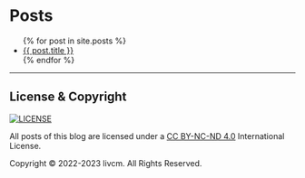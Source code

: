 # Posts

<ul>
  {% for post in site.posts %}
    <li>
       <a href="{{ post.url }}" title="{{ post.title }}">{{ post.title }}</a>
    </li>
  {% endfor %}
</ul>

------

## License & Copyright

[![LICENSE](https://img.shields.io/badge/BY--NC--ND-4.0-orange.svg?logo=creativecommons)](http://creativecommons.org/licenses/by-nc-nd/4.0/)

All posts of this blog are licensed under a [CC BY-NC-ND 4.0](http://creativecommons.org/licenses/by-nc-nd/4.0/) International License.

Copyright &copy; 2022-2023 livcm. All Rights Reserved.